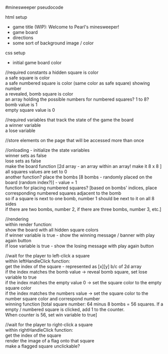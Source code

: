 #minesweeper pseudocode

html setup
- game title (WIP): Welcome to Pearl's minesweeper!
- game board 
- directions
- some sort of background image / color 

css setup
- initial game board color

//required constants
a hidden square is <blank> color  
a safe square is <some> color  
a safe numbered square is <some> color (same color as safe square) showing <some> number  
a revealed, bomb square is <some other> color  
an array holding the possible numbers for numbered squares? 1 to 8?  
bomb value is 1  
empty square value is 0  

//required variables that track the state of the game
the board   
a winner variable  
a lose variable  

//store elements on the page that will be accessed more than once  

//onloading - initialize the state variables  
winner sets as false  
lose sets as false  
make the board function [2d array - an array within an array! make it 8 x 8 ]  
    all squares values are set to 0  
    another function? place the bombs [8 bombs - randomly placed on the board (random index?)] - value = 1  
    function for placing numbered squares? [based on bombs' indices, place corresponding numbered squares adjacent to the bomb  
  so if a square is next to one bomb, number 1 should be next to it on all 8 sides  
  if there are two bombs, number 2, if there are three bombs, number 3, etc.]  

//rendering  
within render function:  
show the board with all hidden square colors  
if winner variable is true - show the winning message / banner with play again button  
if lose variable is true - show the losing message with play again button  

//wait for the player to left-click a square  
within leftHandleClick function:  
get the index of the square - represented as [x][y] b/c of 2d array  
if the index matches the bomb value -> reveal bomb square, set lose variable to true  
if the index matches the empty value 0 -> set the square color to the empty square color  
if the index matches the numbers value -> set the square color to the number square color and correspond number  
winning function [total square number: 64 minus 8 bombs = 56 squares. If a empty / numbered square is clicked, add 1 to the counter.  
When counter is 56, set win variable to true]  


//wait for the player to right-click a square  
within rightHandleClick function:  
get the index of the square  
render the image of a flag onto that square  
make a flagged square unclickable?  
  



